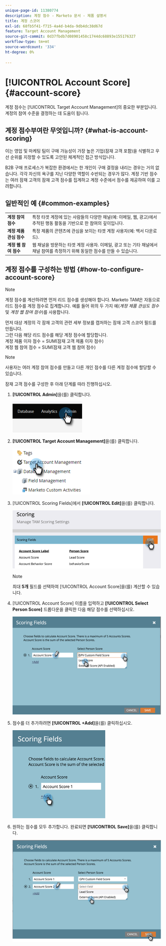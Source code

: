 ```yaml
---
unique-page-id: 11380774
description: 계정 점수 - Marketo 문서 - 제품 설명서
title: 계정 스코어
exl-id: 68fb5f41-f715-4a4d-b4da-9db4dc38d67d
feature: Target Account Management
source-git-commit: 0d37fbdb7d08901458c1744dc68893e155176327
workflow-type: tm+mt
source-wordcount: '334'
ht-degree: 0%

---
```


# [!UICONTROL Account Score] {#account-score}

계정 점수는 [!UICONTROL Target Account Management]의 중요한 부분입니다. 계정의 참여 수준을 결정하는 데 도움이 됩니다.

## 계정 점수부여란 무엇입니까? {#what-is-account-scoring}

이는 영업 및 마케팅 팀이 구매 가능성이 가장 높은 기업(잠재 고객 포함)을 식별하고 우선 순위를 지정할 수 있도록 고안된 체계적인 접근 방식입니다.

B2B 구매 프로세스가 복잡한 환경에서는 한 개인이 구매 결정을 내리는 경우는 거의 없습니다. 각각 자신의 욕구를 지닌 다양한 역할이 수반되는 경우가 많다. 계정 기반 점수는 여러 잠재 고객의 잠재 고객 점수를 집계하고 계정 수준에서 점수를 제공하여 이를 고려합니다.

## 일반적인 예 {#common-examples}

<table> 
 <tbody>
  <tr>
   <td><strong>계정 참여 점수</strong></td> 
   <td>특정 타겟 계정에 있는 사람들의 다양한 채널(예: 이메일, 웹, 광고)에서 추적된 행동 활동을 기반으로 한 참여의 깊이입니다.</td>
  </tr>
  <tr>
   <td><strong>계정 제품 관심 점수</strong></td>
   <td>특정 제품의 콘텐츠에 관심을 보이는 타겟 계정 사용자(예: 백서 다운로드).</td> 
  </tr>
  <tr>
   <td><strong>계정 웹 참여 점수</strong></td>
   <td>웹 채널을 방문하는 타겟 계정 사용자. 이메일, 광고 또는 기타 채널에서 채널 참여를 측정하기 위해 동일한 점수를 만들 수 있습니다.</td> 
  </tr>
 </tbody>
</table>

## 계정 점수를 구성하는 방법 {#how-to-configure-account-score}

>[!NOTE]
>
>계정 점수를 계산하려면 먼저 리드 점수를 생성해야 합니다. Marketo TAM은 자동으로 리드 점수를 계정 점수로 집계합니다. 예를 들어 위의 두 가지 예(_계정 제품 관심도 점수_ 및 _계정 웹 참여 점수_)를 사용합니다.
>
>먼저 대상 계정의 각 잠재 고객의 관련 세부 정보를 캡처하는 잠재 고객 스코어 필드를 만듭니다.\
>그런 다음 해당 리드 점수를 해당 계정 점수에 할당합니다.\
>계정 제품 이자 점수 = SUM(잠재 고객 제품 이자 점수)\
>계정 웹 참여 점수 = SUM(잠재 고객 웹 참여 점수)

>[!NOTE]
>
>사용자는 여러 계정 참여 점수를 만들고 다른 개인 점수를 다른 계정 점수에 할당할 수 있습니다.

잠재 고객 점수를 구성한 후 아래 단계를 따라 진행하십시오.

1. **[!UICONTROL Admin]**&#x200B;을(를) 클릭합니다.

   ![](assets/account-score-1.png)

1. **[!UICONTROL Target Account Management]**&#x200B;을(를) 클릭합니다.

   ![](assets/account-score-2.png)

1. [!UICONTROL Scoring Fields]에서 **[!UICONTROL Edit]**&#x200B;을(를) 클릭합니다.

   ![](assets/account-score-3.png)

   >[!NOTE]
   >
   >최대 **5개** 필드를 선택하여 [!UICONTROL Account Score]을(를) 계산할 수 있습니다.

1. [!UICONTROL Account Score] 이름을 입력하고 **[!UICONTROL Select Person Score]** 드롭다운을 클릭한 다음 해당 점수를 선택하십시오.

   ![](assets/account-score-4.png)

1. 점수를 더 추가하려면 **[!UICONTROL +Add]**&#x200B;을(를) 클릭하십시오.

   ![](assets/account-score-5.png)

1. 원하는 점수를 모두 추가합니다. 완료되면 **[!UICONTROL Save]**&#x200B;을(를) 클릭합니다.

   ![](assets/account-score-6.png)
